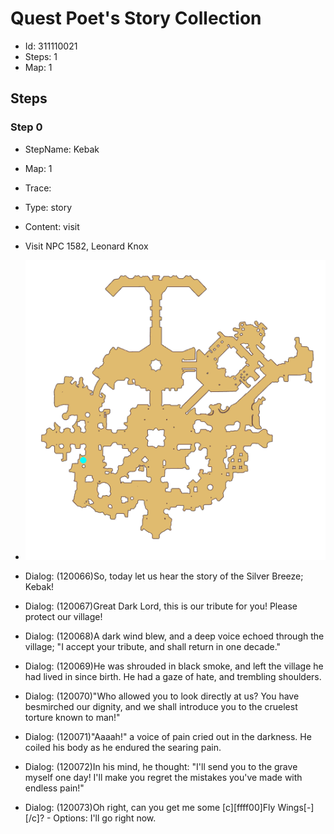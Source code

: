 # Quest Poet's Story Collection

- Id: 311110021
- Steps: 1
- Map: 1

## Steps

### Step 0
- StepName:  Kebak
- Map:  1
- Trace:  
- Type:  story
- Content:  visit
- Visit NPC 1582, Leonard Knox

- ![images/311110021_0.png](images/311110021_0.png)
- Dialog: (120066)So, today let us hear the story of the Silver Breeze; Kebak!
- Dialog: (120067)Great Dark Lord, this is our tribute for you! Please protect our village!
- Dialog: (120068)A dark wind blew, and a deep voice echoed through the village; "I accept your tribute, and shall return in one decade."
- Dialog: (120069)He was shrouded in black smoke, and left the village he had lived in since birth. He had a gaze of hate, and trembling shoulders.
- Dialog: (120070)"Who allowed you to look directly at us? You have besmirched our dignity, and we shall introduce you to the cruelest torture known to man!" 
- Dialog: (120071)"Aaaah!" a voice of pain cried out in the darkness. He coiled his body as he endured the searing pain. 
- Dialog: (120072)In his mind, he thought: "I'll send you to the grave myself one day! I'll make you regret the mistakes you've made with endless pain!" 
- Dialog: (120073)Oh right, can you get me some [c][ffff00]Fly Wings[-][/c]? - Options: I'll go right now.


